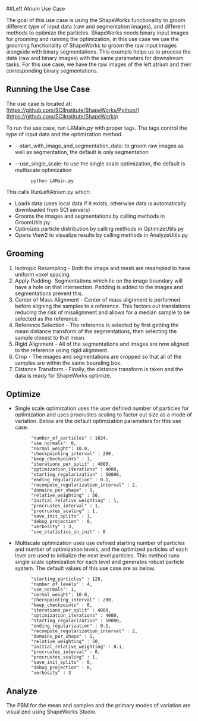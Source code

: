 ##Left Atrium Use Case


The goal of this use case is using the ShapeWorks functionality to groom different type of input data (raw and segmentation images),
and different methods to optimize the particles.
ShapeWorks needs binary input images for grooming and running the optimization, in this use case we use the grooming 
functionality of ShapeWorks to groom the raw input images alongside with binary segmentations.
This example helps us to process the data (raw and binary images) with the same parameters for downstream tasks.
For this use case, we have the raw images of the left atrium and their corresponding binary segmentations. 

## Running the Use Case
The use case is located at: [https://github.com/SCIInstitute/ShapeWorks/Python/](https://github.com/SCIInstitute/ShapeWorks)

To run the use case, run LAMain.py with proper tags. The tags control the type of input data and the optimization method.
* --start_with_image_and_segmentation_data: to groom raw images as well as segmentation, the default is only segmentation
* --use_single_scale: to use the single scale optimization, the default is multiscale optimization
            
            python LAMain.py 

This calls RunLeftAtrium.py which:
* Loads data (uses local data if it exists, otherwise data is automatically downloaded from SCI servers)
* Grooms the images and segmentations by calling methods in GroomUtils.py
* Optimizes particle distribution by calling methods in OptimizeUtils.py
* Opens View2  to visualize results by calling methods in AnalyzeUtils.py

## Grooming
1. Isotropic Resampling - Both the image and mesh are resampled to have uniform voxel spacing. 
2. Apply Padding- Segmentations which lie on the image boundary will have a hole on that intersection. Padding is added to the images and segmentations prevent this.
3. Center of Mass Alignment - Center of mass alignment is performed before aligning the samples to a reference. This factors out translations reducing the risk of misalignment and allows for a median sample to be selected as the reference.
4. Reference Selection - The reference is selected by first getting the mean distance transform of the segmentations, then selecting the sample closest to that mean.
5. Rigid Alignment - All of the segmentations and images are now aligned to the reference using rigid alignment.
6. Crop - The images and segmentations are cropped so that all of the samples are within the same bounding box.
7. Distance Transform - Finally, the distance transform is taken and the data is ready for ShapeWorks optimize.
## Optimize
* Single scale optimization uses the user defined number of particles for optimization and uses procrustes scaling to factor out size as a mode of variation. 
Below are the default optimization parameters for this use case. 

            "number_of_particles" : 1024, 
            "use_normals": 0,
            "normal_weight": 10.0,
            "checkpointing_interval" : 200,
            "keep_checkpoints" : 1,
            "iterations_per_split" : 4000,
            "optimization_iterations" : 4000,
            "starting_regularization" : 50000,
            "ending_regularization" : 0.1,
            "recompute_regularization_interval" : 2,
            "domains_per_shape" : 1,
            "relative_weighting" : 50,
            "initial_relative_weighting" : 1,
            "procrustes_interval" : 1,
            "procrustes_scaling" : 1,
            "save_init_splits" : 1,
            "debug_projection" : 0,
            "verbosity" : 3,
            "use_statistics_in_init" : 0

* Multiscale optimization uses use defined starting number of particles and number of optimization levels, 
and the optimized particles of each level are used to initialize the next level particles. 
This method runs single scale optimization for each level and generates robust particle system.
The default values of this use case are as below.

            "starting_particles" : 128,
            "number_of_levels" : 4,
            "use_normals": 1,
            "normal_weight": 10.0,
            "checkpointing_interval" : 200,
            "keep_checkpoints" : 0,
            "iterations_per_split" : 4000,
            "optimization_iterations" : 4000,
            "starting_regularization" : 50000,
            "ending_regularization" : 0.1,
            "recompute_regularization_interval" : 2,
            "domains_per_shape" : 1,
            "relative_weighting" : 50,
            "initial_relative_weighting" : 0.1,
            "procrustes_interval" : 0,
            "procrustes_scaling" : 1,
            "save_init_splits" : 0,
            "debug_projection" : 0,
            "verbosity" : 3
## Analyze
The PBM for the mean and samples and the primary modes of variation are visualized using ShapeWorks Studio.

